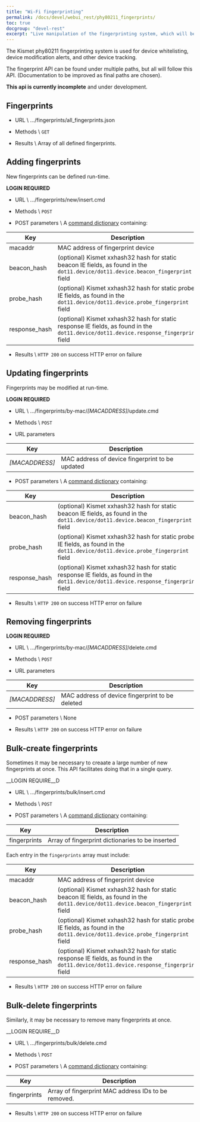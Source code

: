 ```yaml
---
title: "Wi-Fi fingerprinting"
permalink: /docs/devel/webui_rest/phy80211_fingerprints/
toc: true
docgroup: "devel-rest"
excerpt: "Live manipulation of the fingerprinting system, which will be used in the future for whitelisting, alerts, and complex Wi-Fi device tracking."
---
```

The Kismet phy80211 fingerprinting system is used for device whitelisting, device modification alerts, and other device tracking.

The fingerprint API can be found under multiple paths, but all will follow this API.  (Documentation to be improved as final paths are chosen).  

__This api is currently incomplete__ and under development.

## Fingerprints

* URL \\
        .../fingerprints/all_fingerprints.json

* Methods \\
        `GET`

* Results \\
        Array of all defined fingerprints.

## Adding fingerprints
New fingerprints can be defined run-time.

__LOGIN REQUIRED__

* URL \\
        .../fingerprints/new/insert.cmd

* Methods \\
        `POST`

* POST parameters \\
A [command dictionary](/docs/devel/webui_rest/commands/) containing:

| Key | Description |
| --- | ----------- |
| macaddr | MAC address of fingerprint device |
| beacon_hash | (optional) Kismet xxhash32 hash for static beacon IE fields, as found in the `dot11.device/dot11.device.beacon_fingerprint` field |
| probe_hash | (optional) Kismet xxhash32 hash for static probe IE fields, as found in the `dot11.device/dot11.device.probe_fingerprint` field |
| response_hash | (optional) Kismet xxhash32 hash for static response IE fields, as found in the `dot11.device/dot11.device.response_fingerprint` field |

* Results \\
        `HTTP 200` on success
        HTTP error on failure

## Updating fingerprints
Fingerprints may be modified at run-time.

__LOGIN REQUIRED__

* URL \\
        .../fingerprints/by-mac/*[MACADDRESS]*/update.cmd

* Methods \\
        `POST`

* URL parameters

| Key | Description |
| -- | -- |
| *[MACADDRESS]* | MAC address of device fingerprint to be updated |

* POST parameters \\
A [command dictionary](/docs/devel/webui_rest/commands/) containing:

| Key | Description |
| --- | ----------- |
| beacon_hash | (optional) Kismet xxhash32 hash for static beacon IE fields, as found in the `dot11.device/dot11.device.beacon_fingerprint` field |
| probe_hash | (optional) Kismet xxhash32 hash for static probe IE fields, as found in the `dot11.device/dot11.device.probe_fingerprint` field |
| response_hash | (optional) Kismet xxhash32 hash for static response IE fields, as found in the `dot11.device/dot11.device.response_fingerprint` field |

* Results \\
        `HTTP 200` on success
        HTTP error on failure

## Removing fingerprints

__LOGIN REQUIRED__

* URL \\
        .../fingerprints/by-mac/*[MACADDRESS]*/delete.cmd

* Methods \\
        `POST`

* URL parameters

| Key | Description |
| -- | -- |
| *[MACADDRESS]* | MAC address of device fingerprint to be deleted |

* POST parameters \\
        None

* Results \\
        `HTTP 200` on success
        HTTP error on failure

## Bulk-create fingerprints
Sometimes it may be necessary to creaate a large number of new fingerprints at once.  This API facilitates doing that in a single query.

__LOGIN REQUIRE__D

* URL \\
    .../fingerprints/bulk/insert.cmd

* Methods \\
        `POST`

* POST parameters \\
A [command dictionary](/docs/devel/webui_rest/commands/) containing:

| Key | Description |
| --- | ----------- |
| fingerprints | Array of fingerprint dictionaries to be inserted |

Each entry in the `fingerprints` array must include:

| Key | Description |
| --- | ----------- |
| macaddr | MAC address of fingerprint device |
| beacon_hash | (optional) Kismet xxhash32 hash for static beacon IE fields, as found in the `dot11.device/dot11.device.beacon_fingerprint` field |
| probe_hash | (optional) Kismet xxhash32 hash for static probe IE fields, as found in the `dot11.device/dot11.device.probe_fingerprint` field |
| response_hash | (optional) Kismet xxhash32 hash for static response IE fields, as found in the `dot11.device/dot11.device.response_fingerprint` field |

* Results \\
        `HTTP 200` on success
        HTTP error on failure

## Bulk-delete fingerprints
Similarly, it may be necessary to remove many fingerprints at once.

__LOGIN REQUIRE__D

* URL \\
    .../fingerprints/bulk/delete.cmd

* Methods \\
        `POST`

* POST parameters \\
A [command dictionary](/docs/devel/webui_rest/commands/) containing:

| Key | Description |
| --- | ----------- |
| fingerprints | Array of fingerprint MAC address IDs to be removed. |

* Results \\
        `HTTP 200` on success
        HTTP error on failure

